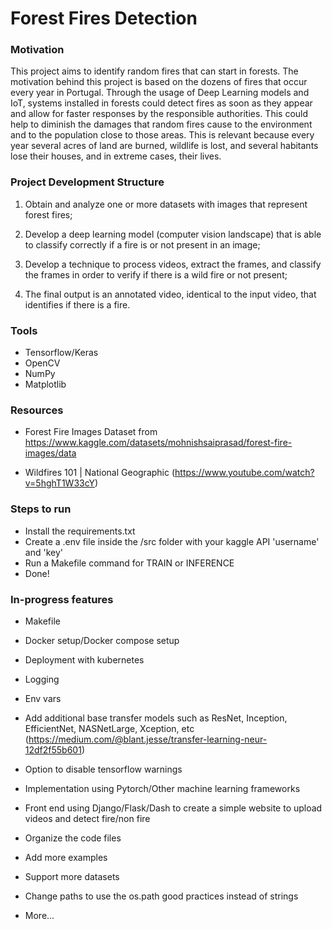 # Forest Fires Detection


### Motivation
This project aims to identify random fires that can start in forests. The motivation behind this project is based on the dozens of fires that occur every year in Portugal. Through the usage of Deep Learning models and IoT, systems installed in forests could detect fires as soon as they appear and allow for faster responses by the responsible authorities. This could help to diminish the damages that random fires cause to the environment and to the population close to those areas. This is relevant because every year several acres of land are burned, wildlife is lost, and several habitants lose their houses, and in extreme cases, their lives.


### Project Development Structure

1. Obtain and analyze one or more datasets with images that represent forest fires;

2. Develop a deep learning model (computer vision landscape) that is able to classify correctly if a fire is or not present in an image;

3. Develop a technique to process videos, extract the frames, and classify the frames in order to verify if there is a wild fire or not present;

4. The final output is an annotated video, identical to the input video, that identifies if there is a fire.


### Tools

- Tensorflow/Keras
- OpenCV
- NumPy
- Matplotlib

### Resources

- Forest Fire Images Dataset from https://www.kaggle.com/datasets/mohnishsaiprasad/forest-fire-images/data

- Wildfires 101 | National Geographic (https://www.youtube.com/watch?v=5hghT1W33cY)


### Steps to run

- Install the requirements.txt
- Create a .env file inside the /src folder with your kaggle API 'username' and 'key'
- Run a Makefile command for TRAIN or INFERENCE
- Done!


### In-progress features

- Makefile
- Docker setup/Docker compose setup
- Deployment with kubernetes
- Logging
- Env vars
- Add additional base transfer models such as ResNet, Inception, EfficientNet, NASNetLarge, Xception, etc 
    (https://medium.com/@blant.jesse/transfer-learning-neur-12df2f55b601)

- Option to disable tensorflow warnings
- Implementation using Pytorch/Other machine learning frameworks
- Front end using Django/Flask/Dash to create a simple website to upload videos and detect fire/non fire
- Organize the code files
- Add more examples
- Support more datasets
- Change paths to use the os.path good practices instead of strings
- More...